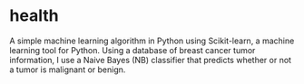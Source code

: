# health
A simple machine learning algorithm in Python using Scikit-learn, a machine learning tool for Python. Using a database of breast cancer tumor information, I use a Naive Bayes (NB) classifier that predicts whether or not a tumor is malignant or benign.
